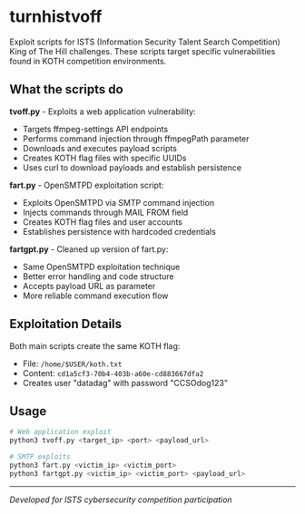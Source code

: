 # turnhistvoff

Exploit scripts for ISTS (Information Security Talent Search Competition) King of The Hill challenges. These scripts target specific vulnerabilities found in KOTH competition environments.

## What the scripts do

**tvoff.py** - Exploits a web application vulnerability:
- Targets ffmpeg-settings API endpoints
- Performs command injection through ffmpegPath parameter
- Downloads and executes payload scripts
- Creates KOTH flag files with specific UUIDs
- Uses curl to download payloads and establish persistence

**fart.py** - OpenSMTPD exploitation script:
- Exploits OpenSMTPD via SMTP command injection
- Injects commands through MAIL FROM field
- Creates KOTH flag files and user accounts
- Establishes persistence with hardcoded credentials

**fartgpt.py** - Cleaned up version of fart.py:
- Same OpenSMTPD exploitation technique
- Better error handling and code structure
- Accepts payload URL as parameter
- More reliable command execution flow

## Exploitation Details

Both main scripts create the same KOTH flag:
- File: `/home/$USER/koth.txt`
- Content: `cd1a5cf3-70b4-403b-a60e-cd883667dfa2`
- Creates user "datadag" with password "CCSOdog123"

## Usage

```bash
# Web application exploit
python3 tvoff.py <target_ip> <port> <payload_url>

# SMTP exploits  
python3 fart.py <victim_ip> <victim_port>
python3 fartgpt.py <victim_ip> <victim_port> <payload_url>
```

---
*Developed for ISTS cybersecurity competition participation*
